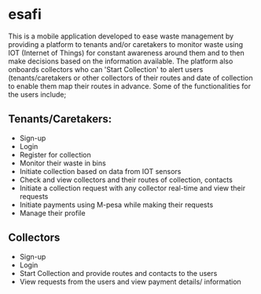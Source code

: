 # esafi
This is a mobile application developed to ease waste management by providing a platform to tenants and/or caretakers to monitor waste using IOT (Internet of Things) for constant awareness around them and to then make decisions based on the information available. The platform also onboards collectors who can 'Start Collection' to alert users (tenants/caretakers or other collectors of their routes and date of collection to enable them map their routes in advance.
Some of the functionalities for the users include;

## Tenants/Caretakers:
+ Sign-up
+ Login
+ Register for collection
+ Monitor their waste in bins
+ Initiate collection based on data from IOT sensors
+ Check and view collectors and their routes of collection, contacts
+ Initiate a collection request with any collector real-time and view their requests
+ Initiate payments using M-pesa while making their requests
+ Manage their profile


## Collectors
+ Sign-up
+ Login
+ Start Collection and provide routes and contacts to the users
+ View requests from the users and view payment details/ information
